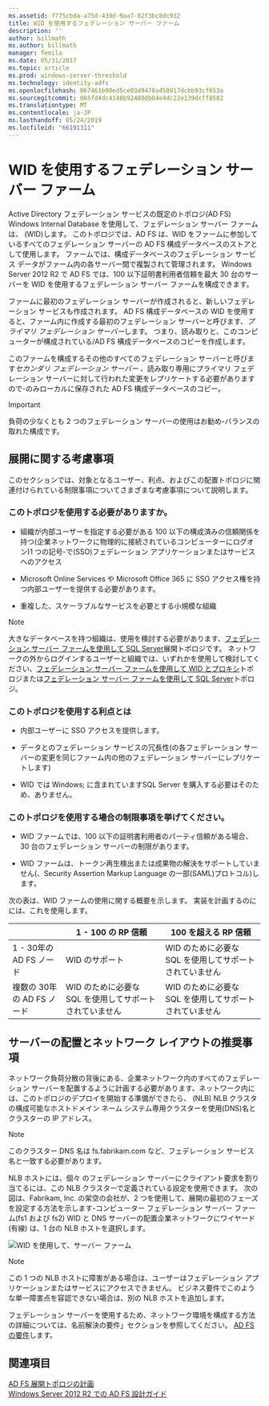 ```yaml
---
ms.assetid: f775cbda-a75d-439d-9aa7-82f3bc8dc932
title: WID を使用するフェデレーション サーバー ファーム
description: ''
author: billmath
ms.author: billmath
manager: femila
ms.date: 05/31/2017
ms.topic: article
ms.prod: windows-server-threshold
ms.technology: identity-adfs
ms.openlocfilehash: 067461b90ed5ce03d9470a450917dcbb93cf653a
ms.sourcegitcommit: 0b5fd4dc4148b92480db04e4dc22e139dcff8582
ms.translationtype: MT
ms.contentlocale: ja-JP
ms.lasthandoff: 05/24/2019
ms.locfileid: "66191311"
---
```

# <a name="federation-server-farm-using-wid"></a>WID を使用するフェデレーション サーバー ファーム

Active Directory フェデレーション サービスの既定のトポロジ\(AD FS\) Windows Internal Database を使用して、フェデレーション サーバー ファームは、 \(WID\)します。 このトポロジでは、AD FS は、WID をファームに参加しているすべてのフェデレーション サーバーの AD FS 構成データベースのストアとして使用します。 ファームでは、構成データベースのフェデレーション サービス データがファーム内の各サーバー間で複製されて管理されます。 Windows Server 2012 R2 で AD FS では、100 以下証明書利用者信頼を最大 30 台のサーバーを WID を使用するフェデレーション サーバー ファームを構成できます。  
  
ファームに最初のフェデレーション サーバーが作成されると、新しいフェデレーション サービスも作成されます。 AD FS 構成データベースの WID を使用すると、ファーム内に作成する最初のフェデレーション サーバーと呼びます、*プライマリ フェデレーション サーバー*します。 つまり、読み取りと、このコンピューターが構成されている\/AD FS 構成データベースのコピーを作成します。  
  
このファームを構成するその他のすべてのフェデレーション サーバーと呼びます*セカンダリ フェデレーション サーバー* 、読み取り専用にプライマリ フェデレーション サーバーに対して行われた変更をレプリケートする必要がありますので\-のみローカルに保存された AD FS 構成データベースのコピー。  
  
> [!IMPORTANT]  
> 負荷の少なくとも 2 つのフェデレーション サーバーの使用はお勧め\-バランスの取れた構成です。  
  
## <a name="deployment-considerations"></a>展開に関する考慮事項  
このセクションでは、対象となるユーザー、利点、およびこの配置トポロジに関連付けられている制限事項についてさまざまな考慮事項について説明します。  
  
### <a name="who-should-use-this-topology"></a>このトポロジを使用する必要がありますか。  
  
-   組織が内部ユーザーを指定する必要がある 100 以下の構成済みの信頼関係を持つ\(企業ネットワークに物理的に接続されているコンピューターにログオン\)1 つの記号\-で\(SSO\)フェデレーション アプリケーションまたはサービスへのアクセス  
  
-   Microsoft Online Services や Microsoft Office 365 に SSO アクセス権を持つ内部ユーザーを提供する必要があります。  
  
-   重複した、スケーラブルなサービスを必要とする小規模な組織  
  
> [!NOTE]  
> 大きなデータベースを持つ組織は、使用を検討する必要があります、[フェデレーション サーバー ファームを使用して SQL Server](Federation-Server-Farm-Using-SQL-Server.md)展開トポロジです。 ネットワークの外からログインするユーザーと組織では、いずれかを使用して検討してください、[フェデレーション サーバー ファームを使用して WID とプロキシ](Federation-Server-Farm-Using-WID-and-Proxies.md)トポロジまたは[フェデレーション サーバー ファームを使用して SQL Server](Federation-Server-Farm-Using-SQL-Server.md)トポロジ。  
  
### <a name="what-are-the-benefits-of-using-this-topology"></a>このトポロジを使用する利点とは  
  
-   内部ユーザーに SSO アクセスを提供します。  
  
-   データとのフェデレーション サービスの冗長性\(の各フェデレーション サーバーの変更を同じファーム内の他のフェデレーション サーバーにレプリケートします\)  
  
-   WID では Windows; に含まれていますSQL Server を購入する必要はそのため、ありません。  
  
### <a name="what-are-the-limitations-of-using-this-topology"></a>このトポロジを使用する場合の制限事項を挙げてください。  
  
-   WID ファームでは、100 以下の証明書利用者のパーティ信頼がある場合、30 台のフェデレーション サーバーの制限があります。  
  
-   WID ファームは、トークン再生検出または成果物の解決をサポートしていません\(、Security Assertion Markup Language の一部\(SAML\)プロトコル\)します。  
  
次の表は、WID ファームの使用に関する概要を示します。  実装を計画するのにには、これを使用します。  
  
|| 1 \- 100 の RP 信頼 | 100 を超える RP 信頼 |
| --- | --- | --- |
|1 \- 30年の AD FS ノード|WID のサポート|WID のために必要な SQL を使用してサポートされていません 
|複数の 30年の AD FS ノード|WID のために必要な SQL を使用してサポートされていません|WID のために必要な SQL を使用してサポートされていません  
  
## <a name="server-placement-and-network-layout-recommendations"></a>サーバーの配置とネットワーク レイアウトの推奨事項  
ネットワーク負荷分散の背後にある、企業ネットワーク内のすべてのフェデレーション サーバーを配置するように計画する必要があります、ネットワーク内には、このトポロジのデプロイを開始する準備ができたら、 \(NLB\) NLB クラスタの構成可能なホストドメイン ネーム システム専用クラスターを使用\(DNS\)名とクラスターの IP アドレス。  
  
> [!NOTE]  
> このクラスター DNS 名は fs.fabrikam.com など、フェデレーション サービス名と一致する必要があります。  
  
NLB ホストには、個々 のフェデレーション サーバーにクライアント要求を割り当てるには、この NLB クラスターで定義されている設定を使用できます。 次の図は、Fabrikam, Inc. の架空の会社が、2 つを使用して、展開の最初のフェーズを設定する方法を示します\-コンピューター フェデレーション サーバー ファーム\(fs1 および fs2\) WID と DNS サーバーの配置企業ネットワークにワイヤード (有線) は、1 台の NLB ホストを選択します。  
  
![WID を使用して、サーバー ファーム](media/FarmWID.gif)  
  
> [!NOTE]  
> この 1 つの NLB ホストに障害がある場合は、ユーザーはフェデレーション アプリケーションまたはサービスにアクセスできません。 ビジネス要件でこのような単一障害点を容認できない場合は、別の NLB ホストを追加します。  
  
フェデレーション サーバーを使用するため、ネットワーク環境を構成する方法の詳細については、名前解決の要件」セクションを参照してください。 [AD FS の要件](AD-FS-Requirements.md)します。  
  
## <a name="see-also"></a>関連項目  
[AD FS 展開トポロジの計画](Plan-Your-AD-FS-Deployment-Topology.md)  
[Windows Server 2012 R2 での AD FS 設計ガイド](AD-FS-Design-Guide-in-Windows-Server-2012-R2.md)  
  

